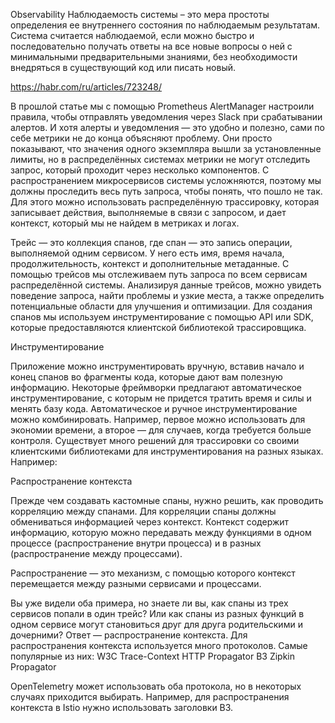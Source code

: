 Observability
Наблюдаемость системы – это мера простоты определения ее внутреннего состояния по наблюдаемым результатам. Система считается наблюдаемой, если можно быстро и последовательно получать ответы на все новые вопросы о ней с минимальными предварительными знаниями, без необходимости внедряться в существующий код или писать новый.

https://habr.com/ru/articles/723248/

В прошлой статье мы с помощью Prometheus AlertManager настроили правила, чтобы отправлять уведомления через Slack при срабатывании алертов. И хотя алерты и уведомления — это удобно и полезно, сами по себе метрики не до конца объясняют проблему. Они просто показывают, что значения одного экземпляра вышли за установленные лимиты, но в распределённых системах метрики не могут отследить запрос, который проходит через несколько компонентов. С распространением микросервисов системы усложняются, поэтому мы должны проследить весь путь запроса, чтобы понять, что пошло не так. Для этого можно использовать распределённую трассировку, которая записывает действия, выполняемые в связи с запросом, и дает контекст, который мы не найдем в метриках и логах.

Трейс — это коллекция спанов, где спан — это запись операции, выполняемой одним сервисом. У него есть имя, время начала, продолжительность, контекст и дополнительные метаданные. С помощью трейсов мы отслеживаем путь запроса по всем сервисам распределённой системы.
Анализируя данные трейсов, можно увидеть поведение запроса, найти проблемы и узкие места, а также определить потенциальные области для улучшения и оптимизации. Для создания спанов мы используем инструментирование с помощью API или SDK, которые предоставляются клиентской библиотекой трассировщика.

Инструментирование

Приложение можно инструментировать вручную, вставив начало и конец спанов во фрагменты кода, которые дают вам полезную информацию. Некоторые фреймворки предлагают автоматическое инструментирование, с которым не придется тратить время и силы и менять базу кода.
Автоматическое и ручное инструментирование можно комбинировать. Например, первое можно использовать для экономии времени, а второе — для случаев, когда требуется больше контроля.
Существует много решений для трассировки со своими клиентскими библиотеками для инструментирования на разных языках. Например:

Распространение контекста

Прежде чем создавать кастомные спаны, нужно решить, как проводить корреляцию между спанами. Для корреляции спаны должны обмениваться информацией через контекст. Контекст содержит информацию, которую можно передавать между функциями в одном процессе (распространение внутри процесса) и в разных (распространение между процессами).


Распространение — это механизм, с помощью которого контекст перемещается между разными сервисами и процессами.


Вы уже видели оба примера, но знаете ли вы, как спаны из трех сервисов попали в один трейс? Или как спаны из разных функций в одном сервисе могут становиться друг для друга родительскими и дочерними? Ответ — распространение контекста.
Для распространения контекста используется много протоколов. Самые популярные из них:
W3C Trace-Context HTTP Propagator
B3 Zipkin Propagator

OpenTelemetry может использовать оба протокола, но в некоторых случаях приходится выбирать. Например, для распространения контекста в Istio нужно использовать заголовки B3.
